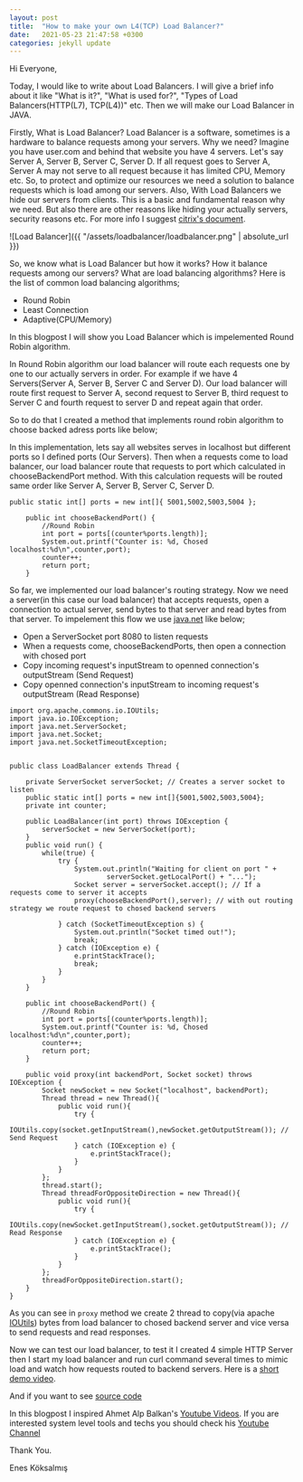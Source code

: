 ```yaml
---
layout: post
title:  "How to make your own L4(TCP) Load Balancer?"
date:   2021-05-23 21:47:58 +0300
categories: jekyll update
---
```


Hi Everyone,

Today, I would like to write about Load Balancers. I will give a brief info about it like "What is it?", "What is used for?", "Types of Load Balancers(HTTP(L7), TCP(L4))" etc. Then we will make our Load Balancer in JAVA.

Firstly, What is Load Balancer? Load Balancer is a software, sometimes is a hardware to balance requests among your servers. Why we need? Imagine you have user.com and behind that website you have 4 servers. Let's say Server A, Server B, Server C, Server D. If all request goes to Server A, Server A may not serve to all request because it has limited CPU, Memory etc. So, to protect and optimize our resources we need a solution to balance requests which is load among our servers. Also, With Load Balancers we hide our servers from clients. This is a basic and fundamental reason why we need. But also there are other reasons like hiding your actually servers, security reasons etc. For more info I suggest [citrix's document](https://www.citrix.com/solutions/app-delivery-and-security/load-balancing/what-is-load-balancing.html#:~:text=Load%20balancing%20is%20defined%20as,server%20capable%20of%20fulfilling%20them.).

![Load Balancer]({{ "/assets/loadbalancer/loadbalancer.png" | absolute_url }})

So, we know what is Load Balancer but how it works? How it balance requests among our servers? What are load balancing algorithms? Here is the list of common load balancing algorithms;
* Round Robin
* Least Connection
* Adaptive(CPU/Memory)

In this blogpost I will show you Load Balancer which is impelemented Round Robin algorithm.

In Round Robin algorithm our load balancer will route each requests one by one to our actually servers in order. For example if we have 4 Servers(Server A, Server B, Server C and Server D). Our load balancer will route first request to Server A, second request to Server B, third request to Server C and fourth request to server D and repeat again that order.

So to do that I created a method that implements round robin algorithm to choose backed adress ports like below;

In this implementation, lets say all websites serves in localhost but different ports so I defined ports (Our Servers). Then when a requests come to load balancer, our load balancer route that requests to port which calculated in chooseBackendPort method. With this calculation requests will be routed same order like Server A, Server B, Server C, Server D.

```
public static int[] ports = new int[]{ 5001,5002,5003,5004 };

```

```
    public int chooseBackendPort() {
        //Round Robin
        int port = ports[(counter%ports.length)];
        System.out.printf("Counter is: %d, Chosed localhost:%d\n",counter,port);
        counter++;
        return port;
    }
```
So far, we implemented our load balancer's routing strategy. Now we need a server(in this case our load balancer) that accepts requests, open a connection to actual server, send bytes to that server and read bytes from that server. To impelement this flow we use [java.net](https://docs.oracle.com/javase/8/docs/api/java/net/package-summary.html) like below;

* Open a ServerSocket port 8080 to listen requests
* When a requests come, chooseBackendPorts, then open a connection with chosed port
* Copy incoming request's inputStream to openned connection's outputStream (Send Request)
* Copy openned connection's inputStream to incoming request's outputStream (Read Response)

```
import org.apache.commons.io.IOUtils;
import java.io.IOException;
import java.net.ServerSocket;
import java.net.Socket;
import java.net.SocketTimeoutException;


public class LoadBalancer extends Thread {

    private ServerSocket serverSocket; // Creates a server socket to listen 
    public static int[] ports = new int[]{5001,5002,5003,5004};
    private int counter;

    public LoadBalancer(int port) throws IOException {
        serverSocket = new ServerSocket(port);
    }
    public void run() {
        while(true) {
            try {
                System.out.println("Waiting for client on port " +
                        serverSocket.getLocalPort() + "...");
                Socket server = serverSocket.accept(); // If a requests come to server it accepts
                proxy(chooseBackendPort(),server); // with out routing strategy we route request to chosed backend servers

            } catch (SocketTimeoutException s) {
                System.out.println("Socket timed out!");
                break;
            } catch (IOException e) {
                e.printStackTrace();
                break;
            }
        }
    }

    public int chooseBackendPort() {
        //Round Robin
        int port = ports[(counter%ports.length)];
        System.out.printf("Counter is: %d, Chosed localhost:%d\n",counter,port);
        counter++;
        return port;
    }

    public void proxy(int backendPort, Socket socket) throws IOException {
        Socket newSocket = new Socket("localhost", backendPort);
        Thread thread = new Thread(){
            public void run(){
                try {
                    IOUtils.copy(socket.getInputStream(),newSocket.getOutputStream()); // Send Request
                } catch (IOException e) {
                    e.printStackTrace();
                }
            }
        };
        thread.start();
        Thread threadForOppositeDirection = new Thread(){
            public void run(){
                try {
                    IOUtils.copy(newSocket.getInputStream(),socket.getOutputStream()); // Read Response
                } catch (IOException e) {
                    e.printStackTrace();
                }
            }
        };
        threadForOppositeDirection.start();
    }
}
```
As you can see in ``` proxy ``` method we create 2 thread to copy(via apache [IOUtils](https://commons.apache.org/proper/commons-io/apidocs/org/apache/commons/io/IOUtils.html)) bytes from load balancer to chosed backend server and vice versa to send requests and read responses.


Now we can test our load balancer, to test it I created 4 simple HTTP Server then I start my load balancer and run curl command  several times to mimic load and watch how requests routed to backend servers. Here is a [short demo video](https://youtu.be/BJc4qExn2Sc).

And if you want to see [source code](https://github.com/koksalmis/L4-TCP-LoadBalancer) 

In this blogpost I inspired Ahmet Alp Balkan's [Youtube Videos](https://www.youtube.com/watch?v=QTBZxDgRZM0). If you are interested system level tools and techs you should check his [Youtube Channel](https://www.youtube.com/channel/UC6LgxY4YwVoE1F-v8sT9Jaw)

Thank You.

Enes Köksalmış

